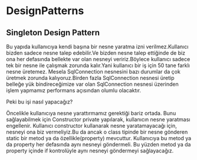 # DesignPatterns

## Singleton Design Pattern

Bu yapıda kullanıcıya kendi başına bir nesne yaratma izni verilmez.Kullanıcı bizden sadece nesne talep edebilir.Ve bizden nesne talep ettiğinde de biz ona her defasında bellekte var olan nesneyi veririz.Böylece kullanıcı sadece tek bir nesne ile çalışmak zorunda kalır.Yani kullanıcı bir iş için 50 tane farklı nesne üretemez.
Mesela SqlConnection nesnesini bazı durumlar da çok üretmek zorunda kalıyoruz.Birden fazla SqlConnection nesnesi üretip belleğe yük bindireceğimize var olan SqlConnection nesnesi üzerinden işlem yapmamız performans açısından olumlu olacaktır.

Peki bu işi nasıl yapacağız?

Öncelikle kullanıcıya nesne yarattırmamız gerektiği bariz ortada.
Bunu sağlayabilmek için Constructor private yapılarak, kullanıcın nesne yaratması engellenir.
Kullanıcı constructor kullanarak nesne yaratamayacağı için, nesneyi ona biz vermeliyiz.Bu da ancak o class tipinde bir nesne gönderen static bir metod ya da özellikle(property) mevcuttur.
Kullanıcıya bu metod ya da property her defasında aynı nesneyi göndermeli.
Bu yüzden metod ya da property içinde if kontrolüyle aynı nesneyi göndermeyi sağlayacağız.
